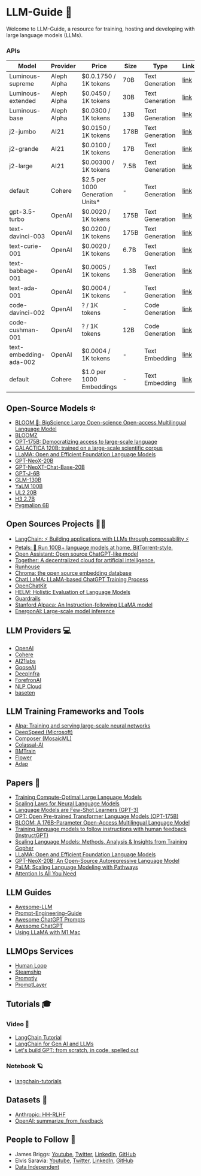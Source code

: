 # LLM-Guide 🚀

Welcome to LLM-Guide, a resource for training, hosting and developing with large language models (LLMs).

### APIs
| Model | Provider | Price | Size | Type | Link |
| --- | --- | --- | --- | --- | --- |
| Luminous-supreme| Aleph Alpha  | $0.0.1750 / 1K tokens | 70B | Text Generation | [link](https://www.aleph-alpha.com/pricing) |
| Luminous-extended| Aleph Alpha  | $0.0450 / 1K tokens | 30B | Text Generation | [link](https://www.aleph-alpha.com/pricing) |
| Luminous-base | Aleph Alpha  | $0.0300 / 1K tokens | 13B | Text Generation | [link](https://www.aleph-alpha.com/pricing) |
| j2-jumbo | AI21 | $0.0150 / 1K tokens | 178B | Text Generation | [link](https://www.ai21.com/studio/pricing) |
| j2-grande | AI21 | $0.0100 / 1K tokens | 17B | Text Generation | [link](https://www.ai21.com/studio/pricing) |
| j2-large | AI21 | $0.00300 / 1K tokens | 7.5B | Text Generation |[link]([https://www.ai21.com/studio/pricing) |
| default | Cohere | $2.5 per 1000 Generation Units* | - | Text Generation | [link](https://cohere.ai/pricing) |
| gpt-3.5-turbo	| OpenAI  | $0.0020 / 1K tokens | 175B | Text Generation | [link](https://openai.com/pricing) |
| text-davinci-003 | OpenAI | $0.0200 / 1K tokens | 175B | Text Generation | [link](https://openai.com/pricing) |
| text-curie-001 | OpenAI | $0.0020 / 1K tokens | 6.7B | Text Generation | [link](https://openai.com/pricing) |
| text-babbage-001 | OpenAI | $0.0005 / 1K tokens | 1.3B | Text Generation | [link](https://openai.com/pricing) |
| text-ada-001 | OpenAI | $0.0004 / 1K tokens | - | Text Generation | [link](https://openai.com/pricing) |
| code-davinci-002 | OpenAI | ? / 1K tokens | - | Code Generation | [link](https://openai.com/pricing) |
| code-cushman-001 | OpenAI | ? / 1K tokens | 12B | Code Generation | [link](https://openai.com/pricing) |
| text-embedding-ada-002 | OpenAI | $0.0004 / 1K tokens | - | Text Embedding | [link](https://openai.com/pricing) |
| default | Cohere | $1.0 per 1000 Embeddings | - | Text Embedding | [link](https://cohere.ai/pricing) |

## Open-Source Models ፨
- [BLOOM 🌸: BigScience Large Open-science Open-access Multilingual Language Model](https://huggingface.co/bigscience/bloom)
- [BLOOMZ](https://huggingface.co/bigscience/bloomz)
- [OPT-175B: Democratizing access to large-scale language](https://forms.gle/BDB2i44QwCr2mCJN6)
- [GALACTICA 120B: trained on a large-scale scientific corpus](https://huggingface.co/facebook/galactica-120b)
- [LLaMA: Open and Efficient Foundation Language Models](https://github.com/facebookresearch/llama)
- [GPT-NeoX-20B](https://huggingface.co/EleutherAI/gpt-neox-20b)
- [GPT-NeoXT-Chat-Base-20B](https://huggingface.co/togethercomputer/GPT-NeoXT-Chat-Base-20B)
- [GPT-J-6B](https://huggingface.co/EleutherAI/gpt-j-6B)
- [GLM-130B](https://github.com/THUDM/GLM-130B)
- [YaLM 100B](https://github.com/yandex/YaLM-100B)
- [UL2 20B](https://huggingface.co/google/ul2)
- [H3 2.7B](https://huggingface.co/danfu09/H3-2.7B)
- [Pygmalion 6B](https://huggingface.co/PygmalionAI/pygmalion-6b)

## Open Sources Projects 👩‍💻
  - [LangChain: ⚡ Building applications with LLMs through composability ⚡️](https://github.com/hwchase17/langchain)
  - [Petals: 🌸 Run 100B+ language models at home, BitTorrent-style.](https://github.com/bigscience-workshop/petals)
  - [Open Assistant: Open source ChatGPT-like model](https://open-assistant.io)
  - [Together: A decentralized cloud for artificial intelligence.](https://www.together.xyz/)
  - [Runhouse](https://github.com/run-house/runhouse)
  - [Chroma: the open source embedding database](https://github.com/chroma-core/chroma)
  - [ChatLLaMA: LLaMA-based ChatGPT Training Process](https://github.com/nebuly-ai/nebullvm/tree/main/apps/accelerate/chatllama)
  - [OpenChatKit](https://github.com/togethercomputer/OpenChatKit)
  - [HELM: Holistic Evaluation of Language Models](https://github.com/stanford-crfm/helm)
  - [Guardrails](https://github.com/shreyar/guardrails)
  - [Stanford Alpaca: An Instruction-following LLaMA model](https://github.com/tatsu-lab/stanford_alpaca)
  - [EnergonAI: Large-scale model inference](https://github.com/hpcaitech/EnergonAI)

## LLM Providers 💻
- [OpenAI](https://openai.com/)
- [Cohere](https://cohere.ai/)
- [AI21labs](https://www.ai21.com/)
- [GooseAI](https://goose.ai/)
- [DeepInfra](https://deepinfra.com/)
- [ForefronAI](https://www.forefront.ai/)
- [NLP Cloud](https://nlpcloud.com/)
- [baseten](https://app.baseten.co/explore/)

## LLM Training Frameworks and Tools
- [Alpa: Training and serving large-scale neural networks](https://github.com/alpa-projects/alpa)
- [DeepSpeed (Microsoft)](https://github.com/microsoft/DeepSpeed)
- [Composer (MosaicML)](https://github.com/mosaicml/composer)
- [Colassal-AI](https://github.com/hpcaitech/ColossalAI)
- [BMTrain](https://github.com/OpenBMB/BMTrain)
- [Flower](https://github.com/adap/flower)
- [Adap](https://www.adap.com/en)

## Papers 📜
- [Training Compute-Optimal Large Language Models](https://arxiv.org/abs/2203.15556)
- [Scaling Laws for Neural Language Models](https://arxiv.org/abs/2001.08361)
- [Language Models are Few-Shot Learners (GPT-3)](https://arxiv.org/abs/2005.14165)
- [OPT: Open Pre-trained Transformer Language Models (OPT-175B)](https://arxiv.org/abs/2205.01068)
- [BLOOM: A 176B-Parameter Open-Access Multilingual Language Model](https://arxiv.org/abs/2211.05100)
- [Training language models to follow instructions with human feedback (InstructGPT)](https://arxiv.org/abs/2203.02155)
- [Scaling Language Models: Methods, Analysis & Insights from Training Gopher](https://arxiv.org/abs/2112.11446)
- [LLaMA: Open and Efficient Foundation Language Models](https://research.facebook.com/publications/llama-open-and-efficient-foundation-language-models/)
- [GPT-NeoX-20B: An Open-Source Autoregressive Language Model](https://arxiv.org/abs/2204.06745)
- [PaLM: Scaling Language Modeling with Pathways](https://arxiv.org/pdf/2204.02311.pdf)
- [Attention Is All You Need](https://arxiv.org/abs/1706.03762)

## LLM Guides
- [Awesome-LLM](https://github.com/Hannibal046/Awesome-LLM)
- [Prompt-Engineering-Guide](https://github.com/dair-ai/Prompt-Engineering-Guide)
- [Awesome ChatGPT Prompts](https://github.com/f/awesome-chatgpt-prompts)
- [Awesome ChatGPT](https://github.com/humanloop/awesome-chatgpt)
- [Using LLaMA with M1 Mac](https://dev.l1x.be/posts/2023/03/12/using-llama-with-m1-mac/)

## LLMOps Services
- [Human Loop](https://humanloop.com/)
- [Steamship](https://www.steamship.com/)
- [Promptly](https://trypromptly.com/)
- [PromptLayer](https://github.com/MagnivOrg/prompt-layer-library)

## Tutorials 🎓
### Video 🎥
- [LangChain Tutorial](https://youtube.com/playlist?list=PLqZXAkvF1bPNQER9mLmDbntNfSpzdDIU5)
- [LangChain for Gen AI and LLMs](https://youtube.com/playlist?list=PLIUOU7oqGTLieV9uTIFMm6_4PXg-hlN6F)
- [Let's build GPT: from scratch, in code, spelled out](https://youtu.be/kCc8FmEb1nY)
### Notebook 🪐
- [langchain-tutorials](https://github.com/gkamradt/langchain-tutorials)

## Datasets 💾
- [Anthropic: HH-RLHF](https://huggingface.co/datasets/Anthropic/hh-rlhf)
- [OpenAI: summarize_from_feedback](https://huggingface.co/datasets/openai/summarize_from_feedback)

## People to Follow 💎
- James Briggs: [Youtube](https://www.youtube.com/@jamesbriggs), [Twitter](https://twitter.com/jamescalam), [LinkedIn](https://www.linkedin.com/in/jamescalam/), [GitHub](https://github.com/jamescalam)
- Elvis Saravia: [Youtube](https://www.youtube.com/@elvissaravia), [Twitter](https://twitter.com/omarsar0), [LinkedIn](https://www.linkedin.com/in/omarsar/), [GitHub](https://github.com/dair-ai)
- [Data Independent](https://www.youtube.com/@DataIndependent)

